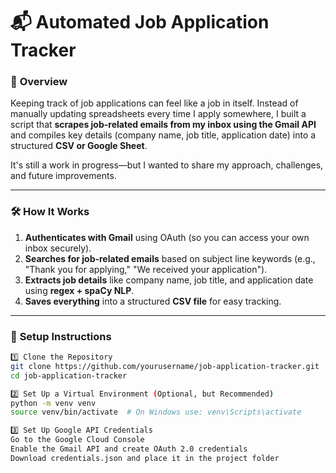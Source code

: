 # 📬 Automated Job Application Tracker

### 📌 **Overview**
Keeping track of job applications can feel like a job in itself. Instead of manually updating spreadsheets every time I apply somewhere, I built a script that **scrapes job-related emails from my inbox using the Gmail API** and compiles key details (company name, job title, application date) into a structured **CSV or Google Sheet**.  

It's still a work in progress—but I wanted to share my approach, challenges, and future improvements.

---

### 🛠 **How It Works**
1. **Authenticates with Gmail** using OAuth (so you can access your own inbox securely).  
2. **Searches for job-related emails** based on subject line keywords (e.g., "Thank you for applying," "We received your application").  
3. **Extracts job details** like company name, job title, and application date using **regex + spaCy NLP**.  
4. **Saves everything** into a structured **CSV file** for easy tracking.  

---

### 🔧 **Setup Instructions**
```bash
1️⃣ Clone the Repository
git clone https://github.com/yourusername/job-application-tracker.git
cd job-application-tracker

2️⃣ Set Up a Virtual Environment (Optional, but Recommended)
python -m venv venv
source venv/bin/activate  # On Windows use: venv\Scripts\activate

3️⃣ Set Up Google API Credentials
Go to the Google Cloud Console
Enable the Gmail API and create OAuth 2.0 credentials
Download credentials.json and place it in the project folder
```
